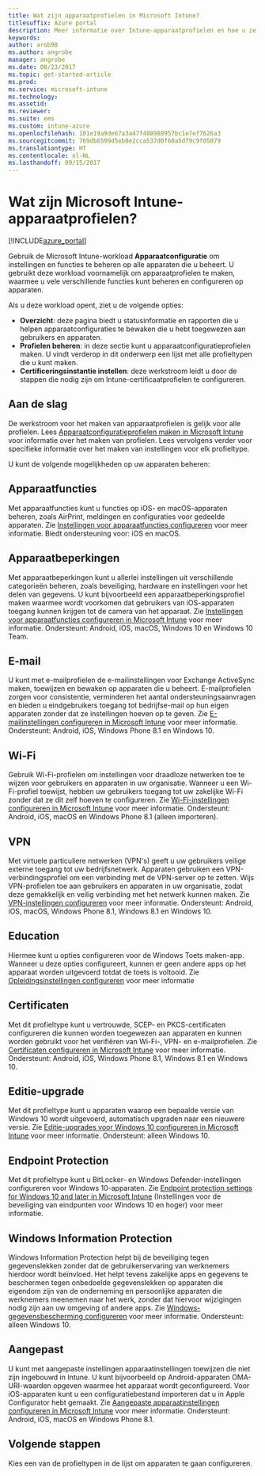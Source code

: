 ```yaml
---
title: Wat zijn apparaatprofielen in Microsoft Intune?
titlesuffix: Azure portal
description: Meer informatie over Intune-apparaatprofielen en hoe u ze kunt gebruiken bij het beheren en beveiligen van apparaten in uw bedrijf.
keywords: 
author: arob98
ms.author: angrobe
manager: angrobe
ms.date: 08/23/2017
ms.topic: get-started-article
ms.prod: 
ms.service: microsoft-intune
ms.technology: 
ms.assetid: 
ms.reviewer: 
ms.suite: ems
ms.custom: intune-azure
ms.openlocfilehash: 101e19a9de67a3a47f488988957bc1e7ef7626a3
ms.sourcegitcommit: 769db6599d5eb0e2cca537d0f60a5df9c9f05079
ms.translationtype: HT
ms.contentlocale: nl-NL
ms.lasthandoff: 09/15/2017
---
```

# <a name="what-are-microsoft-intune-device-profiles"></a>Wat zijn Microsoft Intune-apparaatprofielen?

[!INCLUDE[azure_portal](./includes/azure_portal.md)]

Gebruik de Microsoft Intune-workload **Apparaatconfiguratie** om instellingen en functies te beheren op alle apparaten die u beheert. U gebruikt deze workload voornamelijk om apparaatprofielen te maken, waarmee u vele verschillende functies kunt beheren en configureren op apparaten.

Als u deze workload opent, ziet u de volgende opties:

- **Overzicht**: deze pagina biedt u statusinformatie en rapporten die u helpen apparaatconfiguraties te bewaken die u hebt toegewezen aan gebruikers en apparaten.
- **Profielen beheren**: in deze sectie kunt u apparaatconfiguratieprofielen maken. U vindt verderop in dit onderwerp een lijst met alle profieltypen die u kunt maken.
- **Certificeringsinstantie instellen**: deze werkstroom leidt u door de stappen die nodig zijn om Intune-certificaatprofielen te configureren.

## <a name="getting-started"></a>Aan de slag

De werkstroom voor het maken van apparaatprofielen is gelijk voor alle profielen. Lees [Apparaatconfiguratieprofielen maken in Microsoft Intune](device-profile-create.md) voor informatie over het maken van profielen. Lees vervolgens verder voor specifieke informatie over het maken van instellingen voor elk profieltype.

U kunt de volgende mogelijkheden op uw apparaten beheren:

## <a name="device-features"></a>Apparaatfuncties

Met apparaatfuncties kunt u functies op iOS- en macOS-apparaten beheren, zoals AirPrint, meldingen en configuraties voor gedeelde apparaten.
Zie [Instellingen voor apparaatfuncties configureren](device-features-configure.md) voor meer informatie. Biedt ondersteuning voor: iOS en macOS.

## <a name="device-restrictions"></a>Apparaatbeperkingen
Met apparaatbeperkingen kunt u allerlei instellingen uit verschillende categorieën beheren, zoals beveiliging, hardware en instellingen voor het delen van gegevens. U kunt bijvoorbeeld een apparaatbeperkingsprofiel maken waarmee wordt voorkomen dat gebruikers van iOS-apparaten toegang kunnen krijgen tot de camera van het apparaat.
Zie [Instellingen voor apparaatfuncties configureren in Microsoft Intune](device-restrictions-configure.md) voor meer informatie. Ondersteunt: Android, iOS, macOS, Windows 10 en Windows 10 Team.

## <a name="email"></a>E-mail
U kunt met e-mailprofielen de e-mailinstellingen voor Exchange ActiveSync maken, toewijzen en bewaken op apparaten die u beheert. E-mailprofielen zorgen voor consistentie, verminderen het aantal ondersteuningsaanvragen en bieden u eindgebruikers toegang tot bedrijfse-mail op hun eigen apparaten zonder dat ze instellingen hoeven op te geven.
Zie [E-mailinstellingen configureren in Microsoft Intune](email-settings-configure.md) voor meer informatie. Ondersteunt: Android, iOS, Windows Phone 8.1 en Windows 10.

## <a name="wi-fi"></a>Wi-Fi
Gebruik Wi-Fi-profielen om instellingen voor draadloze netwerken toe te wijzen voor gebruikers en apparaten in uw organisatie. Wanneer u een Wi-Fi-profiel toewijst, hebben uw gebruikers toegang tot uw zakelijke Wi-Fi zonder dat ze dit zelf hoeven te configureren.
Zie [Wi-Fi-instellingen configureren in Microsoft Intune](wi-fi-settings-configure.md) voor meer informatie. Ondersteunt: Android, iOS, macOS en Windows Phone 8.1 (alleen importeren).

## <a name="vpn"></a>VPN
Met virtuele particuliere netwerken (VPN's) geeft u uw gebruikers veilige externe toegang tot uw bedrijfsnetwerk. Apparaten gebruiken een VPN-verbindingsprofiel om een verbinding met de VPN-server op te zetten. Wijs VPN-profielen toe aan gebruikers en apparaten in uw organisatie, zodat deze gemakkelijk en veilig verbinding met het netwerk kunnen maken.
Zie [VPN-instellingen configureren](vpn-settings-configure.md) voor meer informatie.
Ondersteunt: Android, iOS, macOS, Windows Phone 8.1, Windows 8.1 en Windows 10.

## <a name="education"></a>Education
Hiermee kunt u opties configureren voor de Windows Toets maken-app. Wanneer u deze opties configureert, kunnen er geen andere apps op het apparaat worden uitgevoerd totdat de toets is voltooid.
Zie [Opleidingsinstellingen configureren](education-settings-configure.md) voor meer informatie

## <a name="certificates"></a>Certificaten
Met dit profieltype kunt u vertrouwde, SCEP- en PKCS-certificaten configureren die kunnen worden toegewezen aan apparaten en kunnen worden gebruikt voor het verifiëren van Wi-Fi-, VPN- en e-mailprofielen.
Zie [Certificaten configureren in Microsoft Intune](certificates-configure.md) voor meer informatie. Ondersteunt: Android, iOS, Windows Phone 8.1, Windows 8.1 en Windows 10.

## <a name="edition-upgrade"></a>Editie-upgrade
Met dit profieltype kunt u apparaten waarop een bepaalde versie van Windows 10 wordt uitgevoerd, automatisch upgraden naar een nieuwere versie.
Zie [Editie-upgrades voor Windows 10 configureren in Microsoft Intune](edition-upgrade-configure-windows-10.md) voor meer informatie. Ondersteunt: alleen Windows 10.

## <a name="endpoint-protection"></a>Endpoint Protection
Met dit profieltype kunt u BitLocker- en Windows Defender-instellingen configureren voor Windows 10-apparaten.
Zie [Endpoint protection settings for Windows 10 and later in Microsoft Intune](endpoint-protection-windows-10.md) (Instellingen voor de beveiliging van eindpunten voor Windows 10 en hoger) voor meer informatie.

## <a name="windows-information-protection"></a>Windows Information Protection
Windows Information Protection helpt bij de beveiliging tegen gegevenslekken zonder dat de gebruikerservaring van werknemers hierdoor wordt beïnvloed. Het helpt tevens zakelijke apps en gegevens te beschermen tegen onbedoelde gegevenslekken op apparaten die eigendom zijn van de onderneming en persoonlijke apparaten die werknemers meenemen naar het werk, zonder dat hiervoor wijzigingen nodig zijn aan uw omgeving of andere apps.
Zie [Windows-gegevensbescherming configureren](windows-information-protection-configure.md) voor meer informatie. Ondersteunt: alleen Windows 10.

## <a name="custom"></a>Aangepast
U kunt met aangepaste instellingen apparaatinstellingen toewijzen die niet zijn ingebouwd in Intune. U kunt bijvoorbeeld op Android-apparaten OMA-URI-waarden opgeven waarmee het apparaat wordt geconfigureerd. Voor iOS-apparaten kunt u een configuratiebestand importeren dat u in Apple Configurator hebt gemaakt.
Zie [Aangepaste apparaatinstellingen configureren in Microsoft Intune](custom-settings-configure.md) voor meer informatie. Ondersteunt: Android, iOS, macOS en Windows Phone 8.1.

## <a name="next-steps"></a>Volgende stappen
Kies een van de profieltypen in de lijst om apparaten te gaan configureren.
